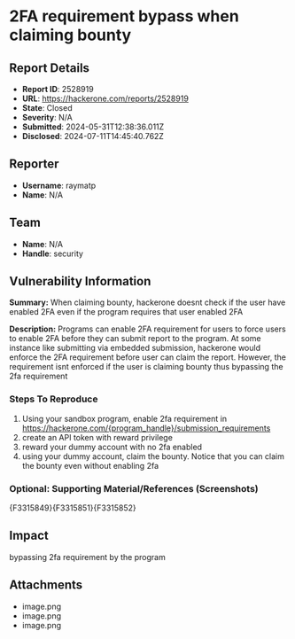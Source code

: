 # 2FA requirement bypass when claiming bounty 

## Report Details
- **Report ID**: 2528919
- **URL**: https://hackerone.com/reports/2528919
- **State**: Closed
- **Severity**: N/A
- **Submitted**: 2024-05-31T12:38:36.011Z
- **Disclosed**: 2024-07-11T14:45:40.762Z

## Reporter
- **Username**: raymatp
- **Name**: N/A

## Team
- **Name**: N/A
- **Handle**: security

## Vulnerability Information
**Summary:**
When claiming bounty, hackerone doesnt check if the user have enabled 2FA even if the program requires that user enabled 2FA

**Description:**
Programs can enable 2FA requirement for users to force users to enable 2FA before they can submit report to the program. At some instance like submitting via embedded submission, hackerone would enforce the 2FA requirement before user can claim the report. However, the requirement isnt enforced if the user is claiming bounty thus bypassing the 2fa requirement


### Steps To Reproduce

1. Using your sandbox program, enable 2fa requirement in https://hackerone.com/{program_handle}/submission_requirements
2. create an API token with reward privilege
3. reward your dummy account with no 2fa enabled
4. using your dummy account, claim the bounty. Notice that you can claim the bounty even without enabling 2fa


### Optional: Supporting Material/References (Screenshots)

{F3315849}{F3315851}{F3315852}

## Impact

bypassing 2fa requirement by the program

## Attachments
- image.png
- image.png
- image.png
